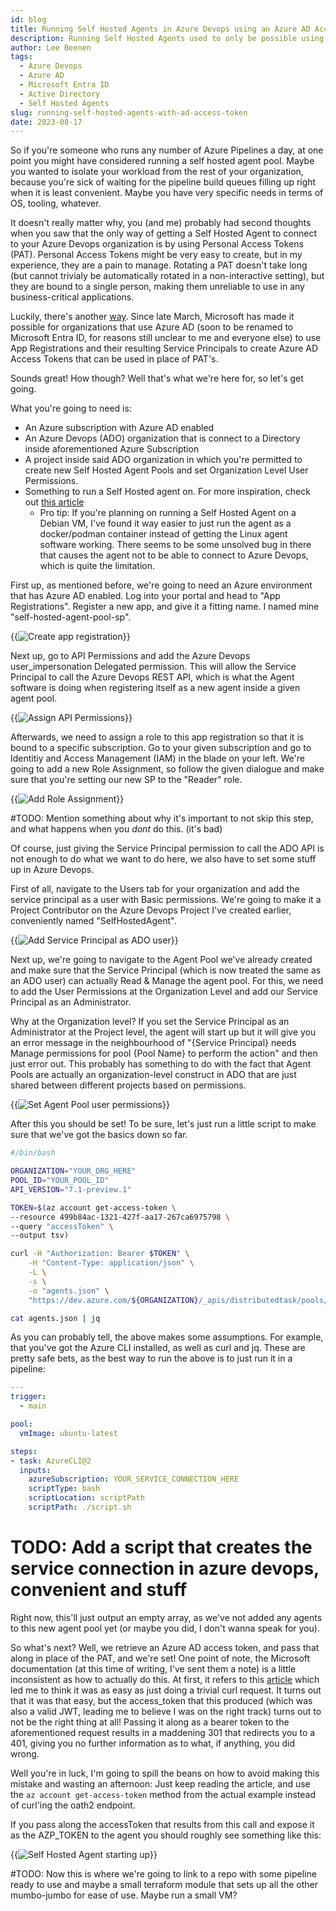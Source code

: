 ```yaml
---
id: blog
title: Running Self Hosted Agents in Azure Devops using an Azure AD Access Token
description: Running Self Hosted Agents used to only be possible using Personal Access Tokens, which are a chore to rotate, bound to a single person and often way overprovisioned, making them a security risk. Is there a better way? Let's find out. 
author: Lee Beenen
tags:
  - Azure Devops
  - Azure AD
  - Microsoft Entra ID
  - Active Directory
  - Self Hosted Agents
slug: running-self-hosted-agents-with-ad-access-token
date: 2023-08-17
---
```

So if you're someone who runs any number of Azure Pipelines a day, at one point you might have considered running a self hosted agent pool. Maybe you wanted to isolate your workload from the rest of your organization, because you're sick of waiting for the pipeline build queues filling up right when it is least convenient. Maybe you have very specific needs in terms of OS, tooling, whatever. 

It doesn't really matter why, you (and me) probably had second thoughts when you saw that the only way of getting a Self Hosted Agent to connect to your Azure Devops organization is by using Personal Access Tokens (PAT). Personal Access Tokens might be very easy to create, but in my experience, they are a pain to manage. Rotating a PAT doesn't take long (but cannot trivialy be automatically rotated in a non-interactive setting), but they are bound to a single person, making them unreliable to use in any business-critical applications. 

Luckily, there's another [way](https://devblogs.microsoft.com/devops/introducing-service-principal-and-managed-identity-support-on-azure-devops/). Since late March, Microsoft has made it possible for organizations that use Azure AD (soon to be renamed to Microsoft Entra ID, for reasons still unclear to me and everyone else) to use App Registrations and their resulting Service Principals to create Azure AD Access Tokens that can be used in place of PAT's.

Sounds great! How though? Well that's what we're here for, so let's get going.

What you're going to need is:
- An Azure subscription with Azure AD enabled
- An Azure Devops (ADO) organization that is connect to a Directory inside aforementioned Azure Subscription
- A project inside said ADO organization in which you're permitted to create new Self Hosted Agent Pools and set Organization Level User Permissions.
- Something to run a Self Hosted agent on. For more inspiration, check out [this article](https://learn.microsoft.com/en-us/azure/devops/pipelines/agents/agents?view=azure-devops&tabs=browser#install)
	- Pro tip: If you're planning on running a Self Hosted Agent on a Debian VM, I've found it way easier to just run the agent as a docker/podman container instead of getting the Linux agent software working. There seems to be some unsolved bug in there that causes the agent not to be able to connect to Azure Devops, which is quite the limitation.

First up, as mentioned before, we're going to need an Azure environment that has Azure AD enabled. Log into your portal and head to "App Registrations". Register a new app, and give it a fitting name. I named mine "self-hosted-agent-pool-sp".

{{<img src="/img/blog/create-app-registration.png" class="img-fluid" title="Create app registration" >}}

Next up, go to API Permissions and add the Azure Devops user_impersonation Delegated permission. This will allow the Service Principal to call the Azure Devops REST API, which is what the Agent software is doing when registering itself as a new agent inside a given agent pool.

{{<img src="/img/blog/add-api-permissions-to-app-registration.png" class="img-fluid" title="Assign API Permissions" >}}

Afterwards, we need to assign a role to this app registration so that it is bound to a specific subscription. Go to your given subscription and go to Identitiy and Access Management (IAM) in the blade on your left. We're going to add a new Role Assignment, so follow the given dialogue and make sure that you're setting our new SP to the "Reader" role.

{{<img src="/img/blog/add-role-assignment.png" class="img-fluid" title="Add Role Assignment" >}}

#TODO: Mention something about why it's important to not skip this step, and what happens when you _dont_ do this. (it's bad)

Of course, just giving the Service Principal permission to call the ADO API is not enough to do what we want to do here, we also have to set some stuff up in Azure Devops.

First of all, navigate to the Users tab for your organization and add the service principal as a user with Basic permissions. We're going to make it a Project Contributor on the Azure Devops Project I've created earlier, conveniently named "SelfHostedAgent".

{{<img src="/img/blog/add-sp-as-ado-user.png" class="img-fluid" title="Add Service Principal as ADO user" >}}

Next up, we're going to navigate to the Agent Pool we've already created and make sure that the Service Principal (which is now treated the same as an ADO user) can actually Read & Manage the agent pool. For this, we need to add the User Permissions at the Organization Level and add our Service Principal as an Administrator. 

Why at the Organization level? If you set the Service Principal as an Administrator at the Project level, the agent will start up but it will give you an error message in the neighbourhood of "{Service Principal} needs Manage permissions for pool {Pool Name} to perform the action" and then just error out. This probably has something to do with the fact that Agent Pools are actually an organization-level construct in ADO that are just shared between different projects based on permissions.

{{<img src="/img/blog/set-agent-pool-user-permissions.png" class="img-fluid" title="Set Agent Pool user permissions" >}}

After this you should be set! To be sure, let's just run a little script to make sure that we've got the basics down so far.

```bash
#/bin/bash

ORGANIZATION="YOUR_ORG_HERE"
POOL_ID="YOUR_POOL_ID"
API_VERSION="7.1-preview.1"

TOKEN=$(az account get-access-token \
--resource 499b84ac-1321-427f-aa17-267ca6975798 \
--query "accessToken" \
--output tsv)

curl -H "Authorization: Bearer $TOKEN" \
	-H "Content-Type: application/json" \
	-L \
	-s \
	-o "agents.json" \
	"https://dev.azure.com/${ORGANIZATION}/_apis/distributedtask/pools/${POOL_ID}/agents?api-version=${API_VERSION}"

cat agents.json | jq
```

As you can probably tell, the above makes some assumptions. For example, that you've got the Azure CLI installed, as well as curl and jq. 
These are pretty safe bets, as the best way to run the above is to just run it in a pipeline:

```yaml
---
trigger:
  - main

pool:
  vmImage: ubuntu-latest 

steps:
- task: AzureCLI@2
  inputs:
    azureSubscription: YOUR_SERVICE_CONNECTION_HERE
    scriptType: bash
    scriptLocation: scriptPath
    scriptPath: ./script.sh
```

# TODO: Add a script that creates the service connection in azure devops, convenient and stuff

Right now, this'll just output an empty array, as we've not added any agents to this new agent pool yet (or maybe you did, I don't wanna speak for you).

So what's next? Well, we retrieve an Azure AD access token, and pass that along in place of the PAT, and we're set!
One point of note, the Microsoft documentation (at this time of writing, I've sent them a note) is a little inconsistent as how to actually do this. At first, it refers to this [article](https://learn.microsoft.com/en-us/azure/active-directory/develop/v2-oauth2-client-creds-grant-flow#get-a-token) which led me to think it was as easy as just doing a trivial curl request. It turns out that it was that easy, but the access_token that this produced (which was also a valid JWT, leading me to believe I was on the right track) turns out to not be the right thing at all! Passing it along as a bearer token to the aforementioned request results in a maddening 301 that redirects you to a 401, giving you no further information as to what, if anything, you did wrong.

Well you're in luck, I'm going to spill the beans on how to avoid making this mistake and wasting an afternoon: Just keep reading the article, and use the `az account get-access-token` method from the actual example instead of curl'ing the oath2 endpoint.

If you pass along the accessToken that results from this call and expose it as the AZP_TOKEN to the agent you should roughly see something like this:

{{<img src="/img/blog/self-hosted-agent-startup.png" class="img-fluid" title="Self Hosted Agent starting up" >}}


#TODO: Now this is where we're going to link to a repo with some pipeline ready to use and maybe a small terraform module that sets up all the other mumbo-jumbo for ease of use. Maybe run a small VM?